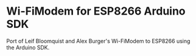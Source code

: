 # Wi-FiModem for ESP8266 Arduino SDK
Port of Leif Bloomquist and Alex Burger's Wi-FiModem to ESP8266 using the Arduino SDK.

